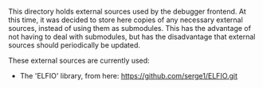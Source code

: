 This directory holds external sources used by the debugger frontend.
At this time, it was decided to store here copies of any necessary
external sources, instead of using them as submodules. This has the
advantage of not having to deal with submodules, but has the
disadvantage that external sources should periodically be updated.

These external sources are currently used:

- The 'ELFIO' library, from here: https://github.com/serge1/ELFIO.git

